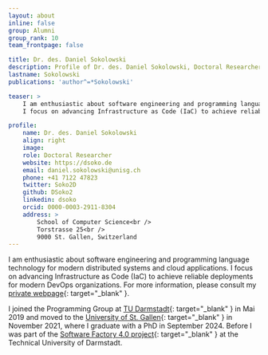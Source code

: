```yaml
---
layout: about
inline: false
group: Alumni
group_rank: 10
team_frontpage: false

title: Dr. des. Daniel Sokolowski
description: Profile of Dr. des. Daniel Sokolowski, Doctoral Researcher at the Programming Group.
lastname: Sokolowski
publications: 'author^=*Sokolowski'

teaser: >
    I am enthusiastic about software engineering and programming language technology for modern distributed systems and cloud applications.
    I focus on advancing Infrastructure as Code (IaC) to achieve reliable deployments for modern DevOps organizations. 

profile:
    name: Dr. des. Daniel Sokolowski
    align: right
    image: 
    role: Doctoral Researcher
    website: https://dsoko.de
    email: daniel.sokolowski@unisg.ch
    phone: +41 7122 47823
    twitter: Soko2D
    github: DSoko2
    linkedin: dsoko
    orcid: 0000-0003-2911-8304
    address: >
        School of Computer Science<br />
        Torstrasse 25<br />
        9000 St. Gallen, Switzerland
---
```


I am enthusiastic about software engineering and programming language technology for modern distributed systems and cloud applications.
I focus on advancing Infrastructure as Code (IaC) to achieve reliable deployments for modern DevOps organizations. 
For more information, please consult my [private webpage](https://dsoko.de){: target="_blank" }.

I joined the Programming Group at [TU Darmstadt](https://www.tu-darmstadt.de/){: target="_blank" }
in Mai 2019 and
moved to the [University of St. Gallen](https://www.unisg.ch/){: target="_blank" } in November 2021,
where I graduate with a PhD in September 2024.
Before I was part of the [Software Factory 4.0 project](https://www.software-factory-4-0.de/){: target="_blank" } at the Technical University of Darmstadt.

